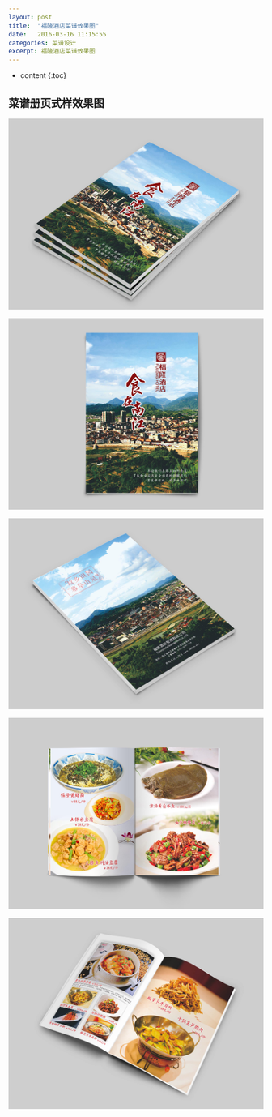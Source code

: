 ```yaml
---
layout: post
title:  "福隆酒店菜谱效果图"
date:   2016-03-16 11:15:55
categories: 菜谱设计
excerpt: 福隆酒店菜谱效果图
---
```


* content
{:toc}

## 菜谱册页式样效果图

![福隆酒店](/css/pics/fulong/4.jpg "福隆菜谱效果图") 
   
![福隆酒店](/css/pics/fulong/7.jpg "福隆菜谱效果图")   

![福隆酒店](/css/pics/fulong/8.jpg "福隆菜谱效果图")   

![福隆酒店](/css/pics/fulong/5.jpg "福隆菜谱效果图")  
 
![福隆酒店](/css/pics/fulong/6.jpg "福隆菜谱效果图")   

